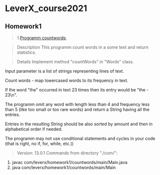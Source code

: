 # LeverX_course2021

## Homework1

>1.[Programm countwords](https://github.com/lipik75/LeverX_course2021/tree/master/src/main/java/com/leverx/homework1/countwords);

>Description
This programm count words in a some text and return statistics.

>Details
Implement  method "countWords" in "Words" class.

Input parameter is a list of strings representing lines of text.

Count words - map lowercased words to its frequency in text.

If the word "the" occurred in text 23 times then its entry would be "the - 23\n".

The programm omit any word with length less than 4 and frequency less than 5 (like too small or too rare words) and return a String having all the entries.

Entries in the resulting String should be also sorted by amount and then in alphabetical order if needed.

The programm may not use conditional statements and cycles in your code (that is right, no if, for, while, etc.))

>Version: 13.0.1
>Commands from directory "./com/":
1) javac com/leverx/homework1/countwords/main/Main.java
2) java com/leverx/homework1/countwords/main/Main
